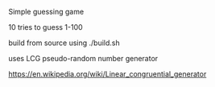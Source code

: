 Simple guessing game

10 tries to guess 1-100

build from source using ./build.sh

uses LCG pseudo-random number generator

https://en.wikipedia.org/wiki/Linear_congruential_generator

